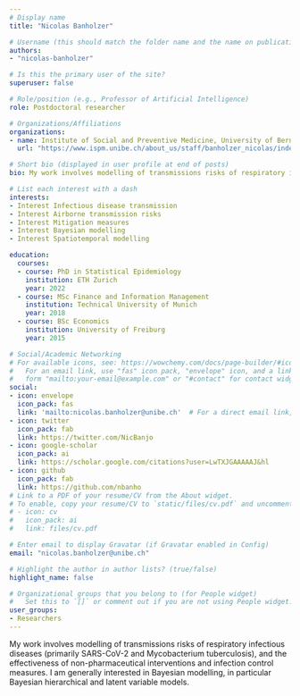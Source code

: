 ```yaml
---
# Display name
title: "Nicolas Banholzer"

# Username (this should match the folder name and the name on publications)
authors:
- "nicolas-banholzer"

# Is this the primary user of the site?
superuser: false

# Role/position (e.g., Professor of Artificial Intelligence)
role: Postdoctoral researcher

# Organizations/Affiliations
organizations:
- name: Institute of Social and Preventive Medicine, University of Bern
  url: "https://www.ispm.unibe.ch/about_us/staff/banholzer_nicolas/index_eng.html"

# Short bio (displayed in user profile at end of posts)
bio: My work involves modelling of transmissions risks of respiratory infectious diseases.

# List each interest with a dash
interests:
- Interest Infectious disease transmission
- Interest Airborne transmission risks
- Interest Mitigation measures
- Interest Bayesian modelling
- Interest Spatiotemporal modelling

education:
  courses:
  - course: PhD in Statistical Epidemiology
    institution: ETH Zurich
    year: 2022
  - course: MSc Finance and Information Management
    institution: Technical University of Munich
    year: 2018
  - course: BSc Economics
    institution: University of Freiburg
    year: 2015

# Social/Academic Networking
# For available icons, see: https://wowchemy.com/docs/page-builder/#icons
#   For an email link, use "fas" icon pack, "envelope" icon, and a link in the
#   form "mailto:your-email@example.com" or "#contact" for contact widget.
social:
- icon: envelope
  icon_pack: fas
  link: 'mailto:nicolas.banholzer@unibe.ch'  # For a direct email link, use "mailto:test@example.org".
- icon: twitter
  icon_pack: fab
  link: https://twitter.com/NicBanjo
- icon: google-scholar
  icon_pack: ai
  link: https://scholar.google.com/citations?user=LwTXJGAAAAAJ&hl
- icon: github
  icon_pack: fab
  link: https://github.com/nbanho
# Link to a PDF of your resume/CV from the About widget.
# To enable, copy your resume/CV to `static/files/cv.pdf` and uncomment the lines below.
# - icon: cv
#   icon_pack: ai
#   link: files/cv.pdf

# Enter email to display Gravatar (if Gravatar enabled in Config)
email: "nicolas.banholzer@unibe.ch"

# Highlight the author in author lists? (true/false)
highlight_name: false

# Organizational groups that you belong to (for People widget)
#   Set this to `[]` or comment out if you are not using People widget.
user_groups:
- Researchers
---
```


My work involves modelling of transmissions risks of respiratory infectious diseases (primarily SARS-CoV-2 and Mycobacterium tuberculosis), and the effectiveness of non-pharmaceutical interventions and infection control measures. I am generally interested in Bayesian modelling, in particular Bayesian hierarchical and latent variable models.
